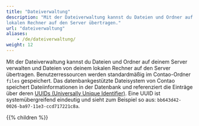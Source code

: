 ```yaml
---
title: "Dateiverwaltung"
description: "Mit der Dateiverwaltung kannst du Dateien und Ordner auf deinem Server verwalten und Dateien von deinem 
lokalen Rechner auf den Server übertragen."
url: "dateiverwaltung"
aliases:
    - /de/dateiverwaltung/
weight: 12
---
```


Mit der Dateiverwaltung kannst du Dateien und Ordner auf deinem Server verwalten und Dateien von deinem lokalen Rechner 
auf den Server übertragen. Benutzerressourcen werden standardmäßig im Contao-Ordner `files` gespeichert. 
Das datenbankgestützte Dateisystem von Contao speichert Dateiinformationen in der Datenbank und referenziert die 
Einträge über deren [UUIDs (Universally Unique Identifier)](https://de.wikipedia.org/wiki/Universally_Unique_Identifier). 
Eine UUID ist systemübergreifend eindeutig und sieht zum Beispiel so aus: `bb643d42-0026-ba97-11e3-ccd717221c8a`.

{{% children %}}
